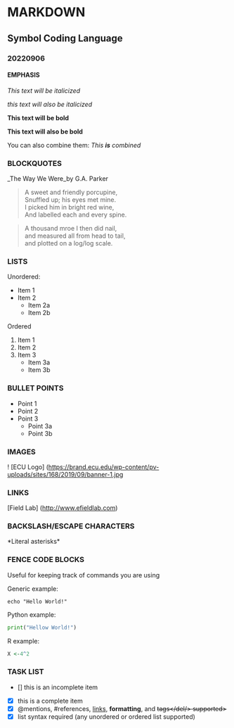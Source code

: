 # MARKDOWN
## Symbol Coding Language
### 20220906

#### EMPHASIS
*This text will be italicized*

_this text will also be italicized_

**This text will be bold**

__This text will also be bold__

You can also combine them:
_This **is** combined_


### BLOCKQUOTES
_The Way We Were_by G.A. Parker

> A sweet and friendly porcupine, \
> Snuffled up; his eyes met mine. \
> I picked him in bright red wine, \
> And labelled each and every spine.

> A thousand mroe I then did nail, \
> and measured all from head to tail, \
> and plotted on a log/log scale.

### LISTS

Unordered:
* Item 1
* Item 2
	* Item 2a
	* Item 2b

Ordered
1. Item 1
2. Item 2
3. Item 3
	* Item 3a
	* Item 3b

### BULLET POINTS

- Point 1
- Point 2
- Point 3
	* Point 3a
	* Point 3b

### IMAGES

! [ECU Logo] (https://brand.ecu.edu/wp-content/pv-uploads/sites/168/2019/09/banner-1.jpg

### LINKS

[Field Lab] (http://www.efieldlab.com)

### BACKSLASH/ESCAPE CHARACTERS

\*Literal asterisks\*

### FENCE CODE BLOCKS

Useful for keeping track of commands you are using

Generic example:
```
echo "Hello World!"
```

Python example:
```python
print("Hellow World!")
```

R example:
```r
X <-4^2
```

### TASK LIST

- [] this is an incomplete item
- [x] this is a complete item
- [x] @mentions, #references, [links](http://www.efieldlab.com), **formatting**, and <del>tags</del/> supported>
- [x] list syntax required (any unordered or ordered list supported)
